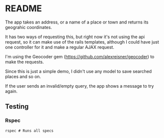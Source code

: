 # README

The app takes an address, or a name of a place or town and returns its geograhic coordinates.

It has two ways of requesting this, but right now it's not using the api request, so it can make use of the rails templates, although I could have just one controller for it and make a regular AJAX request.

I'm using the Geocoder gem (https://github.com/alexreisner/geocoder) to make the requests.

Since this is just a simple demo, I didn't use any model to save searched places and so on.

If the user sends an invalid/empty query, the app shows a message to try again.


## Testing

### Rspec

`rspec # Runs all specs`
